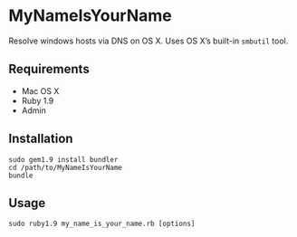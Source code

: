 # MyNameIsYourName

Resolve windows hosts via DNS on OS X. Uses OS X’s built-in `smbutil` tool.

## Requirements

* Mac OS X
* Ruby 1.9
* Admin

## Installation

	sudo gem1.9 install bundler
	cd /path/to/MyNameIsYourName
	bundle

## Usage

	sudo ruby1.9 my_name_is_your_name.rb [options]